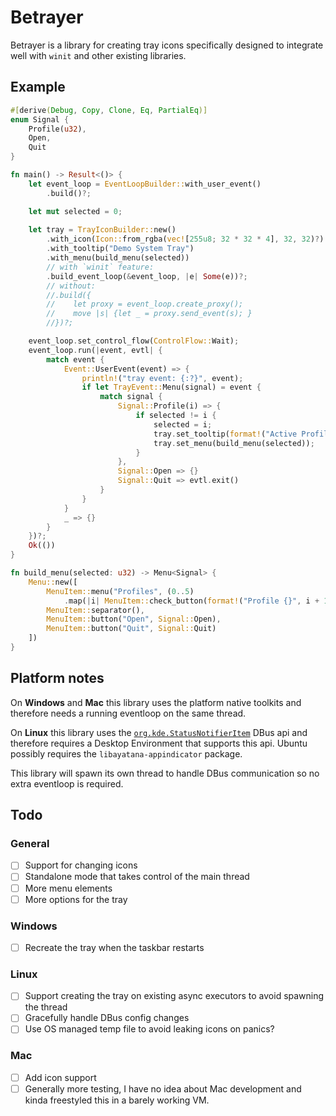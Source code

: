 # Betrayer

Betrayer is a library for creating tray icons specifically designed to integrate well with `winit` and other existing libraries.

## Example
```rust
#[derive(Debug, Copy, Clone, Eq, PartialEq)]
enum Signal {
    Profile(u32),
    Open,
    Quit
}

fn main() -> Result<()> {
    let event_loop = EventLoopBuilder::with_user_event()
        .build()?;

    let mut selected = 0;
    
    let tray = TrayIconBuilder::new()
        .with_icon(Icon::from_rgba(vec![255u8; 32 * 32 * 4], 32, 32)?)
        .with_tooltip("Demo System Tray")
        .with_menu(build_menu(selected))
        // with `winit` feature:
        .build_event_loop(&event_loop, |e| Some(e))?;
        // without:
        //.build({
        //    let proxy = event_loop.create_proxy();
        //    move |s| {let _ = proxy.send_event(s); }
        //})?;

    event_loop.set_control_flow(ControlFlow::Wait);
    event_loop.run(|event, evtl| {
        match event {
            Event::UserEvent(event) => {
                println!("tray event: {:?}", event);
                if let TrayEvent::Menu(signal) = event {
                    match signal {
                        Signal::Profile(i) => {
                            if selected != i {
                                selected = i;
                                tray.set_tooltip(format!("Active Profile: {selected}"));
                                tray.set_menu(build_menu(selected));
                            }
                        },
                        Signal::Open => {}
                        Signal::Quit => evtl.exit()
                    }
                }
            }
            _ => {}
        }
    })?;
    Ok(())
}

fn build_menu(selected: u32) -> Menu<Signal> {
    Menu::new([
        MenuItem::menu("Profiles", (0..5)
            .map(|i| MenuItem::check_button(format!("Profile {}", i + 1), Signal::Profile(i),selected == i))),
        MenuItem::separator(),
        MenuItem::button("Open", Signal::Open),
        MenuItem::button("Quit", Signal::Quit)
    ])
}
```


## Platform notes
On **Windows** and **Mac** this library uses the platform native toolkits and therefore needs a running eventloop on the same thread.

On **Linux** this library uses the [`org.kde.StatusNotifierItem`](https://www.freedesktop.org/wiki/Specifications/StatusNotifierItem/) DBus api and therefore requires a Desktop Environment that supports this api. Ubuntu possibly requires the `libayatana-appindicator` package.

This library will spawn its own thread to handle DBus communication so no extra eventloop is required.

## Todo

### General
- [ ] Support for changing icons
- [ ] Standalone mode that takes control of the main thread
- [ ] More menu elements
- [ ] More options for the tray

### Windows
- [ ] Recreate the tray when the taskbar restarts

### Linux
- [ ] Support creating the tray on existing async executors to avoid spawning the thread
- [ ] Gracefully handle DBus config changes
- [ ] Use OS managed temp file to avoid leaking icons on panics?

### Mac
- [ ] Add icon support
- [ ] Generally more testing, I have no idea about Mac development and kinda freestyled this in a barely working VM.